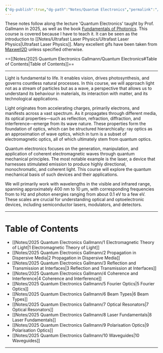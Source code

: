 ```yaml
---
{"dg-publish":true,"dg-path":"Notes/Quantum Electronics","permalink":"/notes/quantum-electronics/","dgShowBacklinks":"false","dgShowLocalGraph":true,"dgShowInlineTitle":true,"dgShowToc":"false","updated":"2025-05-19T17:59:59.000+02:00"}
---
```


 These notes follow along the lecture 'Quantum Electronics' taught by Prof. Gallmann in 2025, as well as the book [Fundamentals of Photonics](https://onlinelibrary.wiley.com/doi/book/10.1002/0471213748). This course is covered because I have to teach it. It can be seen as the introduction to [[Notes/Ultrafast Laser Physics/Ultrafast Laser Physics\|Ultrafast Laser Physics]]. Many excellent gifs have been taken from [Maxwell2D](https://www.met.reading.ac.uk/clouds/maxwell/) unless specified otherwise. 

==[[Notes/2025 Quantum Electronics Gallmann/Quantum Electronics#Table of Contents\|Table of Contents]]==

---
Light is fundamental to life. It enables vision, drives photosynthesis, and governs countless natural processes. In this course, we will approach light not as a stream of particles but as a wave, a perspective that allows us to understand its behaviour in materials, its interaction with matter, and its technological applications.

Light originates from accelerating charges, primarily electrons, and manifests across a vast spectrum. As it propagates through different media, its optical properties—such as reflection, refraction, diffraction, and interference—emerge from its wave nature. These properties form the foundation of optics, which can be structured hierarchically: ray optics as an approximation of wave optics, which in turn is a subset of electromagnetic optics, all of which ultimately stem from quantum optics.

Quantum electronics focuses on the generation, manipulation, and application of coherent electromagnetic waves through quantum mechanical principles. The most notable example is the laser, a device that harnesses stimulated emission to produce highly directional, monochromatic, and coherent light. This course will explore the quantum mechanical basis of such devices and their applications.

We will primarily work with wavelengths in the visible and infrared range, spanning approximately 400 nm to 10 μm, with corresponding frequencies from to Hz and photon energies ranging from about 0.1 eV to a few eV. These scales are crucial for understanding optical and optoelectronic devices, including semiconductor lasers, modulators, and detectors.

---
# Table of Contents

- [[Notes/2025 Quantum Electronics Gallmann/1 Electromagnetic Theory of Light\|1 Electromagnetic Theory of Light]]
- [[Notes/2025 Quantum Electronics Gallmann/2 Propagation in Dispersive Media\|2 Propagation in Dispersive Media]]
- [[Notes/2025 Quantum Electronics Gallmann/3 Reflection and Transmission at Interfaces\|3 Reflection and Transmission at Interfaces]]
- [[Notes/2025 Quantum Electronics Gallmann/4 Coherence and Interference\|4 Coherence and Interference]]
- [[Notes/2025 Quantum Electronics Gallmann/5 Fourier Optics\|5 Fourier Optics]]
- [[Notes/2025 Quantum Electronics Gallmann/6 Beam Types\|6 Beam Types]]
- [[Notes/2025 Quantum Electronics Gallmann/7 Optical Resonators\|7 Optical Resonators]] 
- [[Notes/2025 Quantum Electronics Gallmann/8 Laser Fundamentals\|8 Laser Fundamentals]]
- [[Notes/2025 Quantum Electronics Gallmann/9 Polarisation Optics\|9 Polarisation Optics]]
- [[Notes/2025 Quantum Electronics Gallmann/10 Waveguides\|10 Waveguides]]

---
